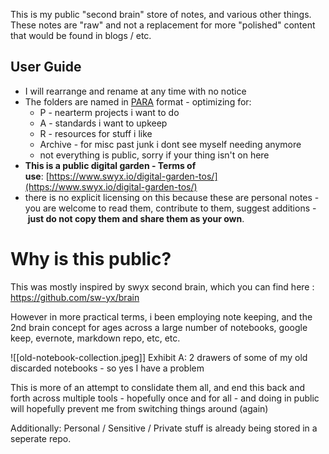This is my public "second brain" store of notes, and various other things.
These notes are "raw" and not a replacement for more "polished" content that would be found in blogs / etc.

## User Guide

-   I will rearrange and rename at any time with no notice
-   The folders are named in [PARA](https://fortelabs.co/blog/para/) format - optimizing for:
    -   P - nearterm projects i want to do
    -   A - standards i want to upkeep
    -   R - resources for stuff i like
    -   Archive - for misc past junk i dont see myself needing anymore
    -   not everything is public, sorry if your thing isn't on here
-   **This is a public digital garden - Terms of use**: [https://www.swyx.io/digital-garden-tos/](https://www.swyx.io/digital-garden-tos/)
-   there is no explicit licensing on this because these are personal notes - you are welcome to read them, contribute to them, suggest additions - **just do not copy them and share them as your own**.

# Why is this public?
This was mostly inspired by swyx second brain, which you can find here : https://github.com/sw-yx/brain

However in more practical terms, i been employing note keeping, and the 2nd brain concept for ages across a large number of notebooks, google keep, evernote, markdown repo, etc, etc.

![[old-notebook-collection.jpeg]]
Exhibit A: 2 drawers of some of my old discarded notebooks - so yes I have a problem

This is more of an attempt to conslidate them all, and end this back and forth across multiple tools - hopefully once and for all - and doing in public will hopefully prevent me from switching things around (again)

Additionally: Personal / Sensitive / Private stuff is already being stored in a seperate repo.